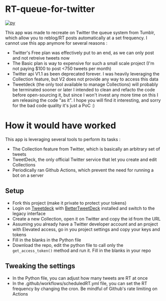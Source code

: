 # RT-queue-for-twitter

[![py](https://github.com/Charlignon/RT-queue-for-twitter/actions/workflows/scheduledRT.yml/badge.svg)](https://github.com/Charlignon/RT-queue-for-twitter/actions/workflows/scheduledRT.yml)

This app was made to recreate on Twitter the queue system from Tumblr, which allow you to reblog/RT posts automatically at a set frequency.
I cannot use this app anymore for several reasons :
- Twitter's Free plan was effectively put to an end, as we can only post and not retreive tweets now
- The Basic plan is way to expensive for such a small scale project (I'm not paying $100 to post <750 tweets per month)
- Twitter api V1.1 as been deprecated forever. I was heavily leveraging the Collection feature, but V2 does not provide any way to access this data
- Tweetdeck (the only tool available to manage Collections) will probably be terminated sooner or later
I intended to clean and refacto the code before open-sourcing it, but since I won't invest any more time on this I am releasing the code "as it". I hope you will find it interesting, and sorry for the bad code quality it's just a PoC :)

# How it would have worked

This app is leveraging several tools to perform its tasks :
- The Collection feature from Twitter, which is basically an arbitrary set of tweets
- TweetDeck, the only official Twitter service that let you create and edit Collections
- Periodically ran Github Actions, which prevent the need for running a bot on a server

## Setup
- Fork this project (make it private to protect your tokens)
- Login on [Tweetdeck](tweetdeck.twitter.com/) with [BetterTweetDeck](https://better.tw/) installed and switch to the legacy interface
- Create a new Collection, open it on Twitter and copy the id from the URL
- Assuming you already have a Twitter developer account and an project with Elevated access, go in you project settings and copy your keys and tokens
- Fill in the blanks in the Python file
- Download the repo, edit the python file to call only the `get_access_token()` method and run it. Fill in the blanks in your repo

## Tweaking the settings
- In the Python file, you can adjust how many tweets are RT at once
- In the .github/workflows/scheduledRT.yml file, you can set the RT frequency by changing the cron. Be mindful of Github's rate limiting on Actions
